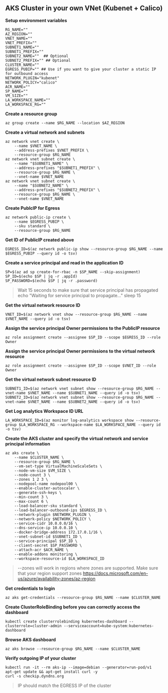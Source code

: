 ## AKS Cluster in your own VNet (Kubenet + Calico)

**Setup environment variables**

    RG_NAME=""
    AZ_REGION=""
    VNET_NAME=""
    VNET_PREFIX=""
    SUBNET1_NAME=""
    SUBNET1_PREFIX=""
    SUBNET2_NAME=""  ## Optional
    SUBNET2_PREFIX="" ## Optional
    CLUSTER_NAME=""
    EGRESS_PUBIP="" ## Use if you want to give your cluster a static IP for outbound access
    NETWORK_PLUGIN="kubenet"
    NETWORK_POLICY="calico"
    ACR_NAME=""
    SP_NAME=""
    VM_SIZE=""
    LA_WORKSPACE_NAME=""
    LA_WORKSPACE_RG=""

**Create a resource group**

    az group create --name $RG_NAME --location $AZ_REGION

**Create a virtual network and subnets**

    az network vnet create \
        --name $VNET_NAME \
        --address-prefixes $VNET_PREFIX \
        --resource-group $RG_NAME
    az network vnet subnet create \
        --name "$SUBNET1_NAME" \
        --address-prefixes "$SUBNET1_PREFIX" \
        --resource-group $RG_NAME \
        --vnet-name $VNET_NAME
    az network vnet subnet create \
        --name "$SUBNET2_NAME" \
        --address-prefixes "$SUBNET2_PREFIX" \
        --resource-group $RG_NAME \
        --vnet-name $VNET_NAME

**Create PublcIP for Egress**

    az network public-ip create \
        --name $EGRESS_PUBIP \
        --sku standard \
        --resource-group $RG_NAME

**Get ID of PublicIP created above**

    EGRESS_ID=$(az network public-ip show --resource-group $RG_NAME --name $EGRESS_PUBIP --query id -o tsv)

**Create a service principal and read in the application ID**

    SP=$(az ad sp create-for-rbac -n $SP_NAME --skip-assignment)
    SP_ID=$(echo $SP | jq -r .appId)
    SP_PASSWORD=$(echo $SP | jq -r .password)

>Wait 15 seconds to make sure that service principal has propagated
    echo "Waiting for service principal to propagate..."
    sleep 15

**Get the virtual network resource ID**

    VNET_ID=$(az network vnet show --resource-group $RG_NAME --name $VNET_NAME --query id -o tsv)

**Assign the service principal Owner permissions to the PublicIP resource**

    az role assignment create --assignee $SP_ID --scope $EGRESS_ID --role Owner

**Assign the service principal Owner permissions to the virtual network resource**

    az role assignment create --assignee $SP_ID --scope $VNET_ID --role Owner

**Get the virtual network subnet resource ID**

    SUBNET1_ID=$(az network vnet subnet show --resource-group $RG_NAME --vnet-name $VNET_NAME --name $SUBNET1_NAME --query id -o tsv)
    SUBNET2_ID=$(az network vnet subnet show --resource-group $RG_NAME --vnet-name $VNET_NAME --name $SUBNET2_NAME --query id -o tsv)

**Get Log analytics Workspace ID URL**

    LA_WORKSPACE_ID=$(az monitor log-analytics workspace show --resource-group $LA_WORKSPACE_RG --workspace-name $LA_WORKSPACE_NAME --query id -o tsv)

**Create the AKS cluster and specify the virtual network and service principal information**

    az aks create \
        --name $CLUSTER_NAME \
        --resource-group $RG_NAME \
        --vm-set-type VirtualMachineScaleSets \
        --node-vm-size $VM_SIZE \
        --node-count 3 \
        --zones 1 2 3 \
        --nodepool-name nodepool00 \
        --enable-cluster-autoscaler \
        --generate-ssh-keys \
        --min-count 3 \
        --max-count 6 \
        --load-balancer-sku standard \
        --load-balancer-outbound-ips $EGRESS_ID \
        --network-plugin $NETWORK_PLUGIN \
        --network-policy $NETWORK_POLICY \
        --service-cidr 10.0.0.0/16 \
        --dns-service-ip 10.0.0.10 \
        --docker-bridge-address 172.17.0.1/16 \
        --vnet-subnet-id $SUBNET1_ID \
        --service-principal $SP_ID \
        --client-secret $SP_PASSWORD \
        --attach-acr $ACR_NAME \
        --enable-addons monitoring \
        --workspace-resource-id $LA_WORKSPACE_ID
>--zones will work in regions where zones are supported. Make sure that your region support zones https://docs.microsoft.com/en-us/azure/availability-zones/az-region

**Get credentials to login**

    az aks get-credentials --resource-group $RG_NAME --name $CLUSTER_NAME

**Create ClusterRoleBinding before you can correctly access the dashboard**

    kubectl create clusterrolebinding kubernetes-dashboard --clusterrole=cluster-admin --serviceaccount=kube-system:kubernetes-dashboard

**Browse AKS dashboard**

    az aks browse --resource-group $RG_NAME --name $CLUSTER_NAME

**Verify outgoing IP of your cluster**

    kubectl run -it --rm aks-ip --image=debian --generator=run-pod/v1
    apt-get update && apt-get install curl -y
    curl -s checkip.dyndns.org
>IP should match the EGRESS IP of the cluster
